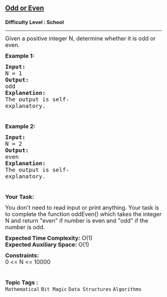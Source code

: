 <h2><a href="https://www.geeksforgeeks.org/problems/odd-or-even3618/1?page=1&difficulty=School&sortBy=submissions">Odd or Even</a></h2><h3>Difficulty Level : School</h3><hr><div class="problems_problem_content__Xm_eO" style="user-select: auto;"><p style="user-select: auto;"><span style="font-size: 18px; user-select: auto;">Given a positive integer N, determine whether it is odd or even.</span></p>
<p style="user-select: auto;"><strong style="user-select: auto;"><span style="font-size: 18px; user-select: auto;">Example 1:</span></strong></p>
<pre style="user-select: auto;"><strong style="user-select: auto;"><span style="font-size: 18px; user-select: auto;">Input:</span></strong>
<span style="font-size: 18px; user-select: auto;">N = 1</span>
<strong style="user-select: auto;"><span style="font-size: 18px; user-select: auto;">Output:</span></strong>
<span style="font-size: 18px; user-select: auto;">odd</span>
<strong style="user-select: auto;"><span style="font-size: 18px; user-select: auto;">Explanation:</span></strong>
<span style="font-size: 18px; user-select: auto;">The output is self-</span>
<span style="font-size: 18px; user-select: auto;">explanatory.</span></pre>
<p style="user-select: auto;">&nbsp;</p>
<p style="user-select: auto;"><strong style="user-select: auto;"><span style="font-size: 18px; user-select: auto;">Example 2:</span></strong></p>
<pre style="user-select: auto;"><strong style="user-select: auto;"><span style="font-size: 18px; user-select: auto;">Input:</span></strong>
<span style="font-size: 18px; user-select: auto;">N = 2</span>
<strong style="user-select: auto;"><span style="font-size: 18px; user-select: auto;">Output:</span></strong>
<span style="font-size: 18px; user-select: auto;">even</span>
<strong style="user-select: auto;"><span style="font-size: 18px; user-select: auto;">Explanation:</span></strong>
<span style="font-size: 18px; user-select: auto;">The output is self-</span>
<span style="font-size: 18px; user-select: auto;">explanatory.</span></pre>
<p style="user-select: auto;">&nbsp;</p>
<p style="user-select: auto;"><strong style="user-select: auto;"><span style="font-size: 18px; user-select: auto;">Your Task:</span></strong></p>
<p style="user-select: auto;"><span style="font-size: 18px; user-select: auto;">You don't need to read input or print anything. Your task is to complete the function oddEven() which takes the integer N and return "even" if number is even and "odd" if the number is odd.</span></p>
<p style="user-select: auto;"><span style="font-size: 18px; user-select: auto;"><strong style="user-select: auto;">Expected Time Complexity:</strong> O(1)<br style="user-select: auto;"><strong style="user-select: auto;">Expected Auxiliary Space:</strong> O(1)</span></p>
<p style="user-select: auto;"><span style="font-size: 18px; user-select: auto;"><strong style="user-select: auto;">Constraints:</strong><br style="user-select: auto;">0 &lt;= N &lt;= 10000</span></p></div><br><p><span style=font-size:18px><strong>Topic Tags : </strong><br><code>Mathematical</code>&nbsp;<code>Bit Magic</code>&nbsp;<code>Data Structures</code>&nbsp;<code>Algorithms</code>&nbsp;